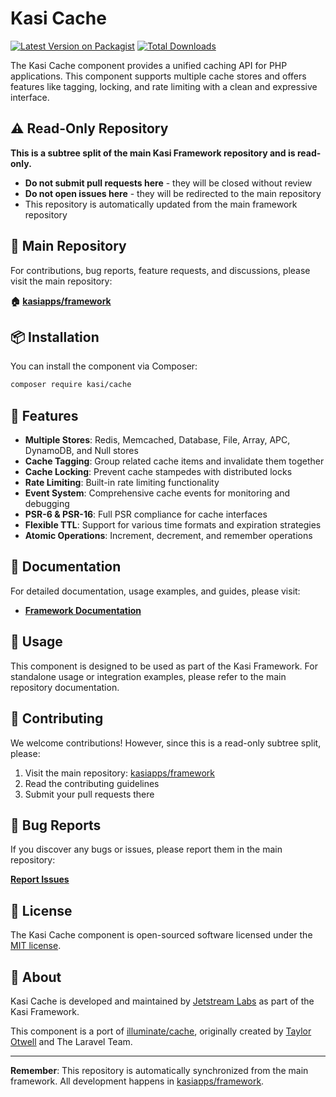 # Kasi Cache

[![Latest Version on Packagist](https://img.shields.io/packagist/v/kasi/cache.svg?style=flat)](https://packagist.org/packages/kasi/cache)
[![Total Downloads](https://img.shields.io/packagist/dt/kasi/cache.svg?style=flat)](https://packagist.org/packages/kasi/cache)

The Kasi Cache component provides a unified caching API for PHP applications. This component supports multiple cache stores and offers features like tagging, locking, and rate limiting with a clean and expressive interface.

## ⚠️ Read-Only Repository

**This is a subtree split of the main Kasi Framework repository and is read-only.**

- **Do not submit pull requests here** - they will be closed without review
- **Do not open issues here** - they will be redirected to the main repository
- This repository is automatically updated from the main framework repository

## 📍 Main Repository

For contributions, bug reports, feature requests, and discussions, please visit the main repository:

**🏠 [kasiapps/framework](https://github.com/kasiapps/framework)**

## 📦 Installation

You can install the component via Composer:

```bash
composer require kasi/cache
```

## 🚀 Features

- **Multiple Stores**: Redis, Memcached, Database, File, Array, APC, DynamoDB, and Null stores
- **Cache Tagging**: Group related cache items and invalidate them together
- **Cache Locking**: Prevent cache stampedes with distributed locks
- **Rate Limiting**: Built-in rate limiting functionality
- **Event System**: Comprehensive cache events for monitoring and debugging
- **PSR-6 & PSR-16**: Full PSR compliance for cache interfaces
- **Flexible TTL**: Support for various time formats and expiration strategies
- **Atomic Operations**: Increment, decrement, and remember operations

## 📖 Documentation

For detailed documentation, usage examples, and guides, please visit:

- **[Framework Documentation](https://docs.kasiapp.com)**

## 🔧 Usage

This component is designed to be used as part of the Kasi Framework. For standalone usage or integration examples, please refer to the main repository documentation.

## 🤝 Contributing

We welcome contributions! However, since this is a read-only subtree split, please:

1. Visit the main repository: [kasiapps/framework](https://github.com/kasiapps/framework)
2. Read the contributing guidelines
3. Submit your pull requests there

## 🐛 Bug Reports

If you discover any bugs or issues, please report them in the main repository:

**[Report Issues](https://github.com/kasiapps/framework/issues)**

## 📄 License

The Kasi Cache component is open-sourced software licensed under the [MIT license](LICENSE.md).

## 🏢 About

Kasi Cache is developed and maintained by [Jetstream Labs](https://jetstreamlabs.com) as part of the Kasi Framework.

This component is a port of [illuminate/cache](https://github.com/illuminate/cache), originally created by [Taylor Otwell](https://github.com/taylorotwell) and The Laravel Team.

---

**Remember**: This repository is automatically synchronized from the main framework. All development happens in [kasiapps/framework](https://github.com/kasiapps/framework).
